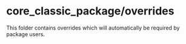 # core_classic_package/overrides

This folder contains overrides which will automatically be required by package users.
